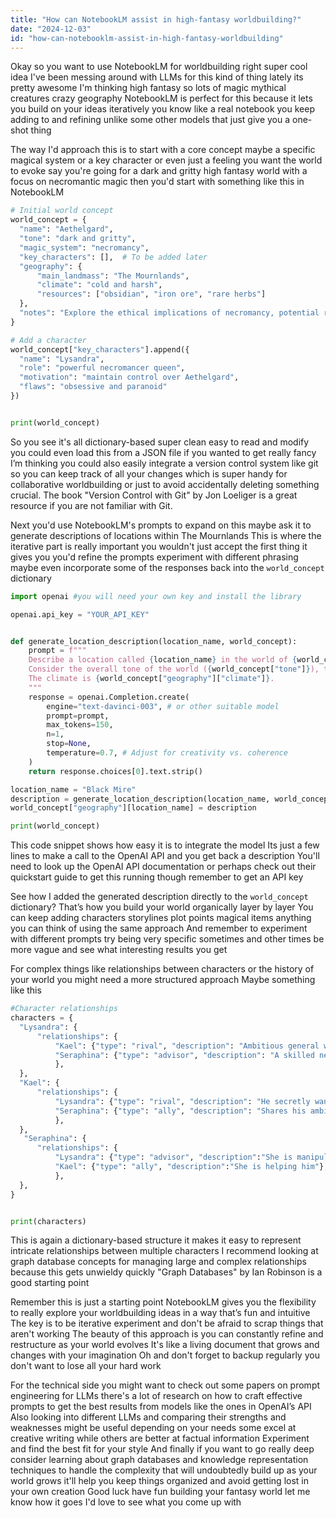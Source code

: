 ```yaml
---
title: "How can NotebookLM assist in high-fantasy worldbuilding?"
date: "2024-12-03"
id: "how-can-notebooklm-assist-in-high-fantasy-worldbuilding"
---
```


Okay so you want to use NotebookLM for worldbuilding right super cool idea I've been messing around with LLMs for this kind of thing lately its pretty awesome  I'm thinking high fantasy so lots of magic mythical creatures crazy geography  NotebookLM is perfect for this because it lets you build on your ideas iteratively  you know like a real notebook you keep adding to and refining  unlike some other models that just give you a one-shot thing  

The way I'd approach this is to start with a core concept  maybe a specific magical system or a key character or even just a feeling you want the world to evoke  say you're going for a dark and gritty high fantasy world with a focus on necromantic magic then you'd start with something like this in NotebookLM


```python
# Initial world concept
world_concept = {
  "name": "Aethelgard",
  "tone": "dark and gritty",
  "magic_system": "necromancy",
  "key_characters": [],  # To be added later
  "geography": {
      "main_landmass": "The Mournlands",
      "climate": "cold and harsh",
      "resources": ["obsidian", "iron ore", "rare herbs"]
  },
  "notes": "Explore the ethical implications of necromancy, potential rebellions against necromancer rule"
}

# Add a character
world_concept["key_characters"].append({
  "name": "Lysandra",
  "role": "powerful necromancer queen",
  "motivation": "maintain control over Aethelgard",
  "flaws": "obsessive and paranoid"
})


print(world_concept)
```


So you see  it's all dictionary-based  super clean  easy to read and modify  you could even load this from a JSON file if you wanted to get really fancy  I’m thinking you could also easily integrate a version control system like git so you can keep track of all your changes which is super handy for collaborative worldbuilding or just to avoid accidentally deleting something crucial. The book "Version Control with Git" by Jon Loeliger is a great resource if you are not familiar with Git.  

Next you'd use NotebookLM's prompts to expand on this  maybe ask it to generate descriptions of locations within The Mournlands   This is where the iterative part is really important  you wouldn't just accept the first thing it gives you  you'd refine the prompts experiment with different phrasing  maybe even incorporate some of the responses back into the `world_concept` dictionary



```python
import openai #you will need your own key and install the library 

openai.api_key = "YOUR_API_KEY"


def generate_location_description(location_name, world_concept):
    prompt = f"""
    Describe a location called {location_name} in the world of {world_concept["name"]}.  
    Consider the overall tone of the world ({world_concept["tone"]}), the magic system ({world_concept["magic_system"]}), and the resources available ({world_concept["geography"]["resources"]}).
    The climate is {world_concept["geography"]["climate"]}.
    """
    response = openai.Completion.create(
        engine="text-davinci-003", # or other suitable model
        prompt=prompt,
        max_tokens=150,
        n=1,
        stop=None,
        temperature=0.7, # Adjust for creativity vs. coherence
    )
    return response.choices[0].text.strip()

location_name = "Black Mire"
description = generate_location_description(location_name, world_concept)
world_concept["geography"][location_name] = description

print(world_concept)
```

This code snippet shows how easy it is to integrate the model  Its just a few lines to make a call to the OpenAI API and you get back a description You'll need to look up the OpenAI API documentation or perhaps check out their quickstart guide to get this running though  remember to get an API key


See how I added the generated description directly to the `world_concept` dictionary?  That’s how you build your world organically layer by layer   You can keep adding characters storylines plot points magical items anything you can think of using the same approach  And remember to experiment with different prompts  try being very specific sometimes  and other times be more vague and see what interesting results you get


For complex things like relationships between characters or the history of your world you might need a more structured approach   Maybe something like this



```python
#Character relationships
characters = {
  "Lysandra": {
      "relationships": {
          "Kael": {"type": "rival", "description": "Ambitious general who opposes Lysandra's rule"},
          "Seraphina": {"type": "advisor", "description": "A skilled necromancer, loyal but secretly plotting"},
          },
  },
  "Kael": {
      "relationships": {
          "Lysandra": {"type": "rival", "description": "He secretly wants to overthrow Lysandra"},
          "Seraphina": {"type": "ally", "description": "Shares his ambition"},
          },
  },
   "Seraphina": {
      "relationships": {
          "Lysandra": {"type": "advisor", "description":"She is manipulating Lysandra"},
          "Kael": {"type": "ally", "description":"She is helping him"},
          },
  },
}


print(characters)
```

This is again a dictionary-based structure it makes it easy to represent intricate relationships between multiple characters  I recommend looking at graph database concepts for managing large and complex relationships because this gets unwieldy quickly  "Graph Databases" by Ian Robinson is a good starting point


Remember  this is just a starting point  NotebookLM gives you the flexibility to really explore your worldbuilding ideas in a way that’s fun and intuitive  The key is to be iterative  experiment and don't be afraid to scrap things that aren't working  The beauty of this approach is you can constantly refine and restructure as your world evolves  It's like a living document that grows and changes with your imagination  Oh and don't forget to backup regularly  you don't want to lose all your hard work


For the technical side you might want to check out some papers on  prompt engineering for LLMs  there's a lot of research on how to craft effective prompts to get the best results from models like the ones in OpenAI’s API   Also looking into different LLMs and comparing their strengths and weaknesses might be useful depending on your needs  some excel at creative writing while others are better at factual information  Experiment and find the best fit for your style  And finally  if you want to go really deep  consider learning about graph databases and knowledge representation techniques to handle the complexity that will undoubtedly build up as your world grows  it'll help you keep things organized and avoid getting lost in your own creation   Good luck have fun building your fantasy world  let me know how it goes  I'd love to see what you come up with
